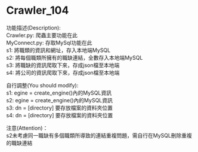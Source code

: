 # Crawler_104
功能描述(Description):\
Crawler.py: 爬蟲主要功能在此\
MyConnect.py: 存取MySql功能在此\
s1: 將職類的資訊和網址，存入本地端MySQL\
s2: 將每個職類所擁有的職缺連結，全數存入本地端MySQL\
s3: 將職缺的資訊爬取下來，存成json檔至本地端\
s4: 將公司的資訊爬取下來，存成json檔至本地端

自行調整(You should modify):\
s1: egine = create_engine()內的MySQL資訊\
s2: egine = create_engine()內的MySQL資訊\
s3: dn = [directory] 要存放檔案的資料夾位置\
s4: dn = [directory] 要存放檔案的資料夾位置

注意(Attention)：\
s2未考慮同一職缺有多個職類所導致的連結重複問題，需自行在MySQL刪除重複的職缺連結
